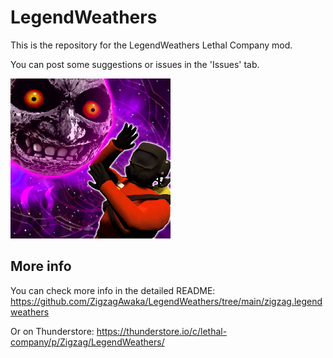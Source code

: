 # LegendWeathers

This is the repository for the LegendWeathers Lethal Company mod.

You can post some suggestions or issues in the 'Issues' tab.

![Preview](https://raw.githubusercontent.com/ZigzagAwaka/LegendWeathers/main/zigzag.legendweathers/icon.png)

## More info
You can check more info in the detailed README: https://github.com/ZigzagAwaka/LegendWeathers/tree/main/zigzag.legendweathers

Or on Thunderstore:
https://thunderstore.io/c/lethal-company/p/Zigzag/LegendWeathers/
